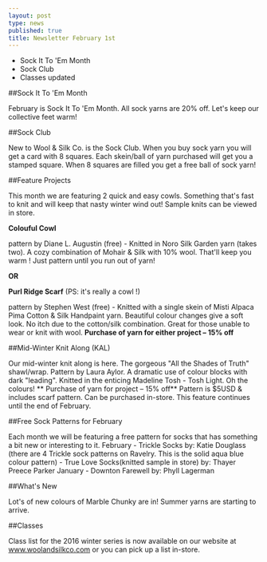```yaml
---
layout: post
type: news
published: true
title: Newsletter February 1st
---
```



- Sock It To 'Em Month
- Sock Club
- Classes updated

##Sock It To 'Em Month

February is Sock It To 'Em Month.  All sock yarns are 20% off.  Let's keep our collective feet warm!

##Sock Club

New to Wool & Silk Co. is the Sock Club.  When you buy sock yarn you will get a card with 8 squares.  Each skein/ball of yarn purchased will get you a stamped square. When 8 squares are filled you get a free ball of sock yarn!  

##Feature Projects

This month we are featuring 2 quick and easy cowls.  Something that's fast to knit and will keep that nasty winter wind out!  Sample knits can be viewed in store.

**Colouful Cowl**

pattern by Diane L. Augustin (free)  - Knitted in Noro Silk Garden yarn (takes two). 
     A cozy combination of Mohair & Silk with 10% wool. That'll keep you warm !
     Just pattern until you run out of yarn!

**OR**

**Purl Ridge Scarf** (PS: it's really a cowl !) 

pattern by Stephen West (free)  - Knitted with a single skein of  Misti Alpaca Pima Cotton & Silk Handpaint yarn.  Beautiful colour changes give a soft look. No itch due to the 
    cotton/silk combination.  Great for those unable to wear or knit with wool.
    **Purchase of yarn for either project – 15% off**

##Mid-Winter Knit Along (KAL)

Our mid-winter knit along is here.  The gorgeous "All the Shades of Truth" shawl/wrap. Pattern by Laura Aylor.  A dramatic use of colour blocks with dark "leading".   Knitted in the enticing Madeline Tosh - Tosh Light.  Oh the colours! 
** Purchase of yarn for project – 15% off**      Pattern is $5USD & includes scarf pattern. Can be purchased in-store.
This feature continues until the end of February.

##Free Sock Patterns for February

Each month we will be featuring a free pattern for socks that has something a bit new or interesting to it.
February - Trickle Socks by:  Katie Douglass  (there are 4 Trickle sock patterns on Ravelry. 
                     This is the solid aqua blue colour pattern)
                - True Love Socks(knitted sample in store)  by:  Thayer Preece Parker 
January - Downton Farewell   by: Phyll Lagerman

##What's New

Lot's of new colours of Marble Chunky are in!  Summer yarns are starting to arrive.

##Classes

Class list for the 2016 winter series is now available on our website at www.woolandsilkco.com  or you can pick up a list in-store.